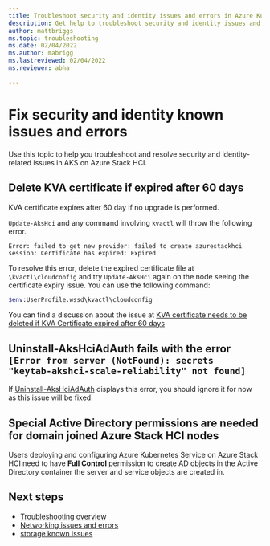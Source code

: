 ```yaml
---
title: Troubleshoot security and identity issues and errors in Azure Kubernetes Service on Azure Stack HCI 
description: Get help to troubleshoot security and identity issues and errors in Azure Kubernetes Service on Azure Stack HCI.
author: mattbriggs
ms.topic: troubleshooting
ms.date: 02/04/2022
ms.author: mabrigg 
ms.lastreviewed: 02/04/2022
ms.reviewer: abha

---
```


# Fix security and identity known issues and errors

Use this topic to help you troubleshoot and resolve security and identity-related issues in AKS on Azure Stack HCI.

## Delete KVA certificate if expired after 60 days

KVA certificate expires after 60 day if no upgrade is performed.

`Update-AksHci` and any command involving `kvactl` will throw the following error.

`Error: failed to get new provider: failed to create azurestackhci session: Certificate has expired: Expired`

To resolve this error, delete the expired certificate file at `\kvactl\cloudconfig` and try `Update-AksHci` again on the node seeing the certificate expiry issue. You can use the following command:

```bash
$env:UserProfile.wssd\kvactl\cloudconfig
```

You can find a discussion about the issue at [KVA certificate needs to be deleted if KVA Certificate expired after 60 days](https://github.com/Azure/aks-hci/issues/146)

## Uninstall-AksHciAdAuth fails with the error `[Error from server (NotFound): secrets "keytab-akshci-scale-reliability" not found]`
If [Uninstall-AksHciAdAuth](./reference/ps/./uninstall-akshciadauth.md) displays this error, you should ignore it for now as this issue will be fixed.
## Special Active Directory permissions are needed for domain joined Azure Stack HCI nodes 
Users deploying and configuring Azure Kubernetes Service on Azure Stack HCI need to have **Full Control** permission to create AD objects in the Active Directory container the server and service objects are created in. 

## Next steps
- [Troubleshooting overview](troubleshoot-overview.md)
- [Networking issues and errors](known-issues-networking.md)
- [storage known issues](known-issues-storage.md)